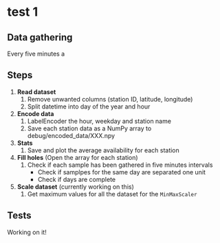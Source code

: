 # test 1

## Data gathering

Every five minutes a 

## Steps

1. **Read dataset**
	1. Remove unwanted columns (station ID, latitude, longitude)
	2. Split datetime into day of the year and hour
2. **Encode data**
	1. LabelEncoder the hour, weekday and station name
	2. Save each station data as a NumPy array to debug/encoded_data/XXX.npy
3. **Stats**
	1. Save and plot the average availability for each station
4. **Fill holes** (Open the array for each station)
	1. Check if each sample has been gathered in five minutes intervals
		* Check if samplpes for the same day are separated one unit
		* Check if days are complete
5. **Scale dataset** (currently working on this)
	1. Get maximum values for all the dataset for the `MinMaxScaler`

## Tests

Working on it!